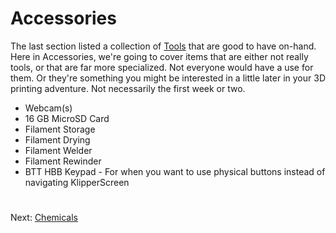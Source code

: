 # Accessories
The last section listed a collection of [Tools](https://github.com/500Foods/WelcomeToTroodon/blob/main/docs/level_1/tools.md) that are good to have on-hand. Here in Accessories, we're going to cover items that are either not really tools, or that are far more specialized. Not everyone would have a use for them. Or they're something you might be interested in a little later in your 3D printing adventure. Not necessarily the first week or two.

- Webcam(s)
- 16 GB MicroSD Card
- Filament Storage
- Filament Drying
- Filament Welder
- Filament Rewinder
- BTT HBB Keypad - For when you want to use physical buttons instead of navigating KlipperScreen
 
#
Next: [Chemicals](https://github.com/500Foods/WelcomeToTroodon/blob/main/docs/level_1/chemicals.md)
